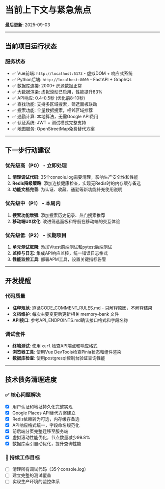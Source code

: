 # 当前上下文与紧急焦点

**最后更新**: 2025-09-03

---

## 当前项目运行状态

### 服务状态
- ✅ Vue前端: `http://localhost:5173` - 虚拟DOM + 响应式系统
- ✅ Python后端: `http://localhost:8000` - FastAPI + GraphQL
- ✅ 数据库连接: 2000+ 房源数据正常
- ✅ 大数据渲染: 虚拟滚动已启用，性能提升83%
- ✅ API响应: 0.4-0.5秒 (优化前8-10秒)
- ✅ 查找功能: 支持多区域搜索，筛选面板联动
- ✅ 搜索功能: 全量数据搜索，相邻区域推荐
- ✅ 通勤计算: 本地算法，无需Google API费用
- ✅ 认证系统: JWT + 测试模式完整支持
- ✅ 地图服务: OpenStreetMap免费替代方案

---

## 下一步行动建议

### 优先级高（P0） - 立即处理
1. **清理调试代码**: 35个console.log需要清理，影响生产安全性和性能
2. **Redis降级策略**: 添加连接健康检查，实现无Redis时的内存缓存备选
3. **功能文档完善**: 为认证、收藏、通勤等新功能补充使用说明

### 优先级中（P1） - 本周内
1. **搜索功能增强**: 添加搜索历史记录、热门搜索推荐
2. **移动端UX优化**: 改进筛选面板和导航在移动端的交互体验

### 优先级低（P2） - 长期项目
1. **单元测试框架**: 添加Vitest前端测试和pytest后端测试
2. **监控与日志**: 集成API响应监控，统一错误日志格式
3. **性能监控工具**: 部署APM工具，设置关键指标告警

---

## 开发提醒

### 代码质量
- **注释规范**: 遵循CODE_COMMENT_RULES.md - 只解释原因，不解释结果
- **文档维护**: 每次主要变更后更新相关 memory-bank 文件
- **API接口**: 参考API_ENDPOINTS.md确认接口格式和字段名称

### 调试套件
- **终端测试**: 使用 `curl` 检查API端点和响应格式
- **浏览器工具**: 使用Vue DevTools检查Pinia状态和组件渲染
- **数据库检查**: 使用postgresql控制台验证查询性能

---

## 技术债务清理进度

### ✅ 核心问题解决
- [x] 用户认证和地址持久化完整实现
- [x] Google Places API替代方案建立
- [x] Redis依赖转为可选，内存缓存备选
- [x] API响应格式统一，字段命名规范化
- [x] 前后端分页完整迁移至服务端
- [x] 虚拟滚动性能优化，节点数量减少99.8%
- [x] 数据库索引自动优化，提升查询性能

### 🎯 持续工作目标
- [ ] 清理所有调试代码（35个console.log）
- [ ] 建立完整的测试覆盖
- [ ] 实现生产环境的监控体系

